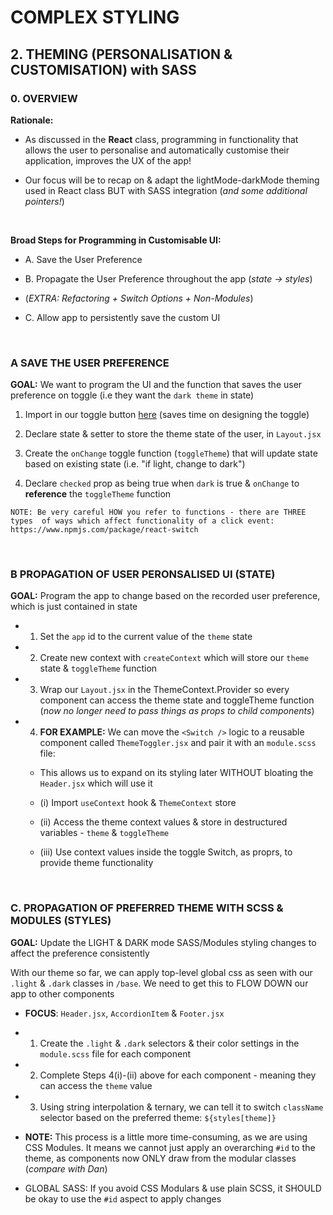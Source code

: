 # COMPLEX STYLING

## 2. THEMING (PERSONALISATION & CUSTOMISATION) with SASS

### 0. OVERVIEW

**Rationale:**

  - As discussed in the **React** class, programming in functionality that allows the user to personalise and automatically customise their application, improves the UX of the app!

  - Our focus will be to recap on & adapt the lightMode-darkMode theming used in React class BUT with SASS integration (*and some additional pointers!*)

&nbsp;

**Broad Steps for Programming in Customisable UI:**

  - A. Save the User Preference

  - B. Propagate the User Preference throughout the app (*state -> styles*)

  - (*EXTRA: Refactoring + Switch Options + Non-Modules*)

  - C. Allow app to persistently save the custom UI

&nbsp;

### A SAVE THE USER PREFERENCE

**GOAL:** We want to program the UI and the function that saves the user preference on toggle (i.e they want the `dark theme` in state)

  1. Import in our toggle button [here](https://www.npmjs.com/package/react-switch) (saves time on designing the toggle)

  2. Declare state & setter to store the theme state of the user, in `Layout.jsx`

  3. Create the `onChange` toggle function (`toggleTheme`) that will update state based on existing state (i.e. "if light, change to dark")

  4. Declare `checked` prop as being true when `dark` is true & `onChange` to **reference** the `toggleTheme` function

    NOTE: Be very careful HOW you refer to functions - there are THREE types  of ways which affect functionality of a click event: https://www.npmjs.com/package/react-switch

&nbsp;

### B PROPAGATION OF USER PERONSALISED UI (STATE)

**GOAL:** Program the app to change based on the recorded user preference, which is just contained in state

  - 1. Set the `app` id to the current value of the `theme` state

  - 2. Create new context with `createContext` which will store our `theme` state & `toggleTheme` function

  - 3. Wrap our `Layout.jsx` in the ThemeContext.Provider so every component can access the theme state and toggleTheme function (*now no longer need to pass things as props to child components*)

  - 4. **FOR EXAMPLE:** We can move the `<Switch />` logic to a reusable component called `ThemeToggler.jsx` and pair it with an `module.scss` file:

    - This allows us to expand on its styling later WITHOUT bloating the `Header.jsx` which will use it

    - (i) Import `useContext` hook & `ThemeContext` store

    - (ii) Access the theme context values & store in destructured variables - `theme` & `toggleTheme`

    - (iii) Use context values inside the toggle Switch, as proprs, to provide theme functionality

&nbsp;

### C. PROPAGATION OF PREFERRED THEME WITH SCSS & MODULES (STYLES)

**GOAL:** Update the LIGHT & DARK mode SASS/Modules styling changes to affect the preference consistently

With our theme so far, we can apply top-level global css as seen with our `.light` & `.dark` classes in `/base`.  We need to get this to FLOW DOWN our app to other components

  - **FOCUS**: `Header.jsx`, `AccordionItem` & `Footer.jsx`

  - 1. Create the `.light` & `.dark` selectors & their color settings in the `module.scss` file for each component

  - 2. Complete Steps 4(i)-(ii) above for each component - meaning they can access the `theme` value

  - 3. Using string interpolation & ternary, we can tell it to switch `className` selector based on the preferred theme: `${styles[theme]}`

  - **NOTE:** This process is a little more time-consuming, as we are using CSS Modules.  It means we cannot just apply an overarching `#id` to the theme, as components now ONLY draw from the modular classes (*compare with Dan*)

  - GLOBAL SASS: If you avoid CSS Modulars & use plain SCSS, it SHOULD be okay to use the `#id` aspect to apply changes